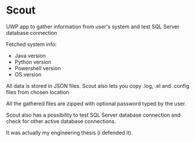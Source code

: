# Scout

UWP app to gather information from user's system and test SQL Server database connection

Fetched system info:
- Java version
- Python version
- Powershell version
- OS version

All data is stored in JSON files.
Scout also lets you copy .log, .el and .config files from chosen location. 

All the gathered files are zipped with optional password typed by the user.

Scout also has a possibility to test SQL Server database connection and check for other active database connections.

It was actually my engineering thesis (i defended it).
